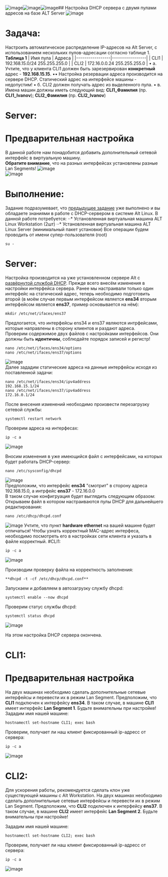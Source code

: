 ![image](https://github.com/NyashMan/LinuxSysa/assets/1348639/0cb95e92-db93-48e0-b218-b6060a2e23e5)![image](https://github.com/NyashMan/LinuxSysa/assets/1348639/855b5ecd-28dc-414d-a96d-8ad0b590a933)![image](https://github.com/NyashMan/LinuxSysa/assets/1348639/fb671ca4-284d-4bb5-925b-6f412b44fff5)## Настройка DHCP сервера с двумя пулами адресов на базе ALT Server
![image](https://github.com/NyashMan/LinuxSysa/assets/1348639/81760e94-6b14-4d93-8fb5-5a1fc51a5056)  

# Задача:  
Настроить автоматическое распределение IP-адресов на Alt Server, с использованием нескольких пулов-адресации согласно таблице 1.
**Таблица 1**
| Имя пула | Адреса            |
|-----------------|-----------------|
| CLI1             | 192.168.15.0/24 255.255.255.0     |
| CLI2             | 172.16.0.0.24 255.255.255.0     |
•	a. Учтите, что у клиента CLI1 должен быть зарезервирован **конкретный** адрес - **192.168.15.15**.
••	Настройка резервации адреса производится на сервере DHCP. Статический адрес на интерфейсе машины - недопустим!
•	б. CLI2 должен получать адрес из выделенного пула.
• в. Имена машин должны иметь следующий вид: **CLI1_Фамилия** (пр. **CLI1_Ivanov**); **CLI2_Фамилия** (пр. **CLI2_Ivanov**)
# Server:  
# Предварительная настройка
В данной работе нам понадобится добавить дополнительный сетевой интерфейс в виртуальную машину.  
**Обратите внимание**, что на разных интерфейсах установлены разные Lan Segments!
![image](https://github.com/NyashMan/LinuxSysa/assets/1348639/611c5e20-5298-4aea-84a4-d3f696f3fe75)  
![image](https://github.com/NyashMan/LinuxSysa/assets/1348639/b6b59133-04f6-4f23-a5c3-d528cb826794)  

# Выполнение:  
Задание подразумевает, что [предыдущее задание](https://github.com/NyashMan/LinuxSysa/tree/main/AltDHCP) уже выполнено и вы обладаете знаниями в работе с DHCP-сервером в системе Alt Linux.
В данной работе потребуется:
⋅⋅* Установленная виртуальная машина ALT Linux Workstation (2шт)
⋅⋅* Установленная виртуальная машина ALT Linux Server (минимальный пакет установки)
Все операции будем проводить от имени супер-пользователя (root)  
```
su -
```

# Server:  
Настройка производится на уже установленном сервере Alt с [развёрнутой службой DHCP](https://github.com/NyashMan/LinuxSysa/tree/main/AltDHCP).
Прежде всего внесём изменения в настройки интерфейса сервера. Ранее мы настраивали только один интерфейс на статический адрес, теперь необходимо подготовить второй (в моём случае первым интерфейсом является **ens34** вторым интерфейсом является **ens37**, пример основывается на нём):
```
mkdir /etc/net/ifaces/ens37

```
Предлогается, что интерфейсы ens34 и ens37 являются интрфейсами, которые направлены в сторону клиентов и раздают адреса.  
Проверим содержимое двух файлов с настройками интерфейсов. Они должны быть **идентичны**, соблюдайте порядок записей и регистр!
```
nano /etc/net/ifaces/ens34/options
nano /etc/net/ifaces/ens37/options
```
![image](https://github.com/NyashMan/LinuxSysa/assets/1348639/4b6ceada-1ff2-4b5e-9dc2-c461890f9b58)  
Далее зададим статические адреса на данные интерфейсы исходя из поставленной задачи:
```
nano /etc/net/ifaces/ens34/ipv4address
192.168.15.1/24
nano /etc/net/ifaces/ens37/ipv4address
172.16.0.1/24
```
После внесения изменений необходимо произвести перезагрузку сетевой службы:  
```
systemctl restart network
```
Проверим адреса на интерфесах:
```
ip -c a
```
![image](https://github.com/NyashMan/LinuxSysa/assets/1348639/d00140a2-0ee2-4ade-b7f4-2073ed683179)  

Вносим изменения в уже имеющийся файл с интерфейсами, на которых будет работать DHCP-сервер:
```
nano /etc/sysconfig/dhcpd 
```
![image](https://github.com/NyashMan/LinuxSysa/assets/1348639/891c8d54-9e48-4720-a126-5171c279b7d5)  
Предположим, что интерфейс **ens34** "смотрит" в сторону адреса 192.168.15.0, а интрфейс **ens37** - 172.16.0.0  
В таком случае конфигруация будет выглядить следующим образом:
Открываем файл в котором настраиваются пулы DHCP для дальнейшего редактирования:  
```
nano /etc/dhcp/dhcpd.conf
```
![image](https://github.com/NyashMan/LinuxSysa/assets/1348639/f63d441f-f6c5-40dc-97cc-eb45c1593f89)
Учтите, что пункт **hardware ethernet** на вашей машине будет отличаться! Чтобы узнать корректный MAC-адрес интерфеса, необходимо посмотреть его в настройках сети клиента и указать в файле корректный.
#CLI1:
```
ip -c a
```
![image](https://github.com/NyashMan/LinuxSysa/assets/1348639/c724c153-9782-4787-95f3-57fa7d4ba390)  

Производим проверку файла на корректность заполнения:
```
**dhcpd -t -cf /etc/dhcp/dhcpd.conf**
```
Запускаем и добавляем в автозагрузку службу dhcpd:
```
systemctl enable --now dhcpd
```
Проверим статус службы dhcpd:
```
systemctl status dhcpd
```
![image](https://github.com/NyashMan/LinuxSysa/assets/1348639/471498da-1c00-496f-8d07-8049d5ab2fad)  

На этом настройка DHCP сервера окончена.


# CLI1:  
# Предварительная настройка

На двух машинах необходимо сделать дополнительные сетевые интерфейсы и перевести их в режим Lan Segment.
Предположим, что **CLI1** подключен к интерфейсу **ens34**. В таком случае, в машине **CLI1** имеет интерфейс **Lan Segment 1**. Будьте внимательны при настройке! 
Зададим имя нашей машине:
```
hostnamectl set-hostname CLI1; exec bash
```
Проверим, получает ли наш клиент фиксированный ip-адресс от сервера:
```
ip -c a
```
![image](https://github.com/NyashMan/LinuxSysa/assets/1348639/e9acf127-f049-4560-976b-cb67b7d509a6)  

# CLI2:
Для ускорения работы, рекомендуется сделать клон уже существующей машины с Alt Workstation.
На двух машинах необходимо сделать дополнительные сетевые интерфейсы и перевести их в режим Lan Segment.
Предположим, что **CLI2** подключен к интерфейсу **ens37**. В таком случае, в машине **CLI2** имеет интерфейс **Lan Segment 2**. Будьте внимательны при настройке! 

Зададим имя нашей машине:
```
hostnamectl set-hostname CLI2; exec bash
```
Проверим, получает ли наш клиент фиксированный ip-адресс от сервера:

```
ip -c a
```

![image](https://github.com/NyashMan/LinuxSysa/assets/1348639/0d3f1ded-c278-4f60-891e-a308c6f1f2b5)  
